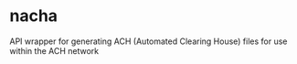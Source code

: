 # nacha
API wrapper for generating ACH (Automated Clearing House) files for use within the ACH network
